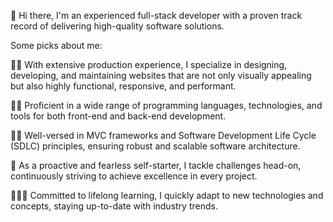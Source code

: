 👋 Hi there, I'm an experienced full-stack developer with a proven track record of delivering high-quality software solutions.

Some picks about me:

✍🏻 With extensive production experience, I specialize in designing, developing, and maintaining websites that are not only visually appealing but also highly functional, responsive, and performant.

🥷🏻 Proficient in a wide range of programming languages, technologies, and tools for both front-end and back-end development.

🤝🏻 Well-versed in MVC frameworks and Software Development Life Cycle (SDLC) principles, ensuring robust and scalable software architecture.

🦁 As a proactive and fearless self-starter, I tackle challenges head-on, continuously striving to achieve excellence in every project.

👩🏻‍💻 Committed to lifelong learning, I quickly adapt to new technologies and concepts, staying up-to-date with industry trends.


<!---
aleksandrapodhurska/aleksandrapodhurska is a ✨ special ✨ repository because its `README.md` (this file) appears on your GitHub profile.
You can click the Preview link to take a look at your changes.
--->
